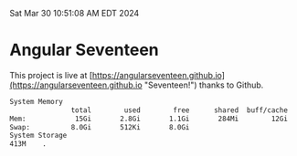 Sat Mar 30 10:51:08 AM EDT 2024

# Angular Seventeen


This project is live at [https://angularseventeen.github.io](https://angularseventeen.github.io "Seventeen!") thanks to Github.

```bash
System Memory
               total        used        free      shared  buff/cache   available
Mem:            15Gi       2.8Gi       1.1Gi       284Mi        12Gi        12Gi
Swap:          8.0Gi       512Ki       8.0Gi
System Storage
413M	.
```
